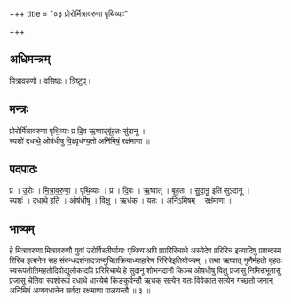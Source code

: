 +++
title = "०३ प्रोरोर्मित्रावरुणा पृथिव्याः"

+++
## अधिमन्त्रम्
मित्रावरुणौ। वसिष्ठः। त्रिष्टुप्।

## मन्त्रः
प्रोरोर्मि॑त्रावरुणा पृथि॒व्याः प्र दि॒व ऋ॒ष्वाद्बृ॑ह॒तः सु॑दानू ।  
स्पशो॑ दधाथे॒ ओष॑धीषु वि॒क्ष्वृध॑ग्य॒तो अनि॑मिषं॒ रक्ष॑माणा ॥

## पदपाठः
प्र । उ॒रोः । मि॒त्रा॒व॒रु॒णा॒ । पृ॒थि॒व्याः । प्र । दि॒वः । ऋ॒ष्वात् । बृ॒ह॒तः । सु॒दा॒नू॒ इति॑ सुऽदानू ।  
स्पशः॑ । द॒धा॒थे॒ इति॑ । ओष॑धीषु । वि॒क्षु । ऋध॑क् । य॒तः । अनि॑ऽमिषम् । रक्ष॑माणा ॥

## भाष्यम्
हे मित्रावरुणा मित्रावरुणौ युवां उरोर्विस्तीर्णायाः पृथिव्याअपि प्रप्ररिरिचाथे अस्येदेव प्ररिरिच इत्यादिषु प्रशब्दस्य रिरिच इत्यनेन सह संबन्धदर्शनादत्राप्युचितक्रियाध्याहारेण रिरिचेइतियोज्यम् । तथा ऋष्वात् गुणैर्महतो बृहतः स्वरूपतोतिमहतोदिवोद्युलोकादपि प्ररिरिचाथे हे सुदानू शोभनदानौ किञ्च ओषधीषु विक्षु प्रजासु निमित्तभूतासु प्रजासु चेतिवा स्पशोरूपं दधाथे धारयेथे किङ्कुर्वन्तौ ऋधक् सत्येन यतः विवेकात् सत्येन गच्छतो जनान् अनिमिषं अव्यवधानेन सर्वदा रक्षमाणा पालयन्तौ ॥ ३ ॥